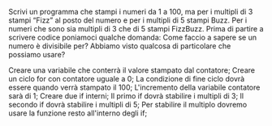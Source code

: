 Scrivi un programma che stampi i numeri da 1 a 100, ma per i multipli di 3 stampi “Fizz” al posto del numero e per i multipli di 5 stampi Buzz. Per i numeri che sono sia multipli di 3 che di 5 stampi FizzBuzz.
Prima di partire a scrivere codice poniamoci qualche domanda:
Come faccio a sapere se un numero è divisibile per? Abbiamo visto qualcosa di particolare che possiamo usare?

Creare una variabile che conterrà il valore stampato dal contatore;
Creare un ciclo for con contatore uguale a 0;
La condizione di fine ciclo dovrà essere quando verrà stampato il 100;
L'incremento della variabile contatore sarà di 1;
Creare due if interni;
Il primo if dovrà stabilire i multipli di 3;
Il secondo if dovrà stabilire i multipli di 5;
Per stabilire il multiplo dovremo usare la funzione resto all'interno degli if;